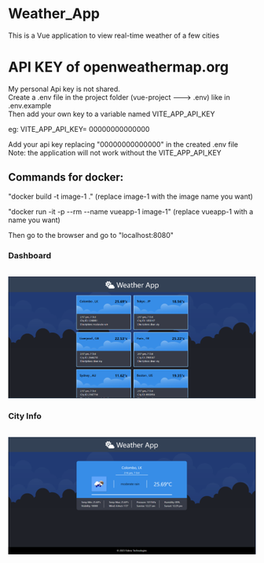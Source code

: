 # Weather_App
This is a Vue application to view real-time weather of a few cities

<h1> API KEY of openweathermap.org </h1>
My personal Api key is not shared. <br>
Create a .env file in the project folder (vue-project  ---> .env) like in .env.example <br>
Then add your own key to a variable named VITE_APP_API_KEY

eg:
VITE_APP_API_KEY= 00000000000000
<!-- replace 00000000000000 with api key  -->
Add your api key replacing "00000000000000" in the created .env file <br>
Note: the application will not work without the VITE_APP_API_KEY

<h2>Commands for docker:</h2>

"docker build -t image-1 ."
(replace image-1 with the image name you want)

"docker run -it -p --rm --name vueapp-1 image-1"
(replace vueapp-1 with a name you want)

Then go to the browser and go to "localhost:8080" <be>
<h3>Dashboard</h3><br>
<img src="vue-project/public/images/dashboard.png"> <be>
<h3>City Info</h3><br>
<img src="vue-project/public/images/city.png">
